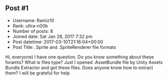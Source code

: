 ## Post #1
- Username: Ramiz10
- Rank: ultra-n00b
- Number of posts: 8
- Joined date: Sat Jan 28, 2017 7:32 pm
- Post datetime: 2017-03-10T21:16:04+00:00
- Post Title: .Sprite and .SpriteRenderer file formats

Hi, everyone) I have one question. Do you know something about these foramts? What is  files type?
Just I opened .AssetBundle file by Unity Assets Bundle Extractor and got these files. Does anyone know how to extract them? I will be grateful for help
